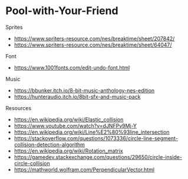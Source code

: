 # Pool-with-Your-Friend

Sprites
- https://www.spriters-resource.com/nes/breaktime/sheet/207842/
- https://www.spriters-resource.com/nes/breaktime/sheet/64047/

Font
- https://www.1001fonts.com/edit-undo-font.html

Music
- https://bbunker.itch.io/8-bit-music-anthology-nes-edition
- https://hunteraudio.itch.io/8bit-sfx-and-music-pack

Resources
- https://en.wikipedia.org/wiki/Elastic_collision
- https://www.youtube.com/watch?v=dJNFPv9Mj-Y
- https://en.wikipedia.org/wiki/Line%E2%80%93line_intersection
- https://stackoverflow.com/questions/1073336/circle-line-segment-collision-detection-algorithm
- https://en.wikipedia.org/wiki/Rotation_matrix
- https://gamedev.stackexchange.com/questions/29650/circle-inside-circle-collision
- https://mathworld.wolfram.com/PerpendicularVector.html

